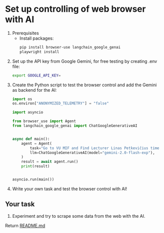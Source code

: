 # Set up controlling of web browser with AI

1. Prerequisites
    * Install packages:
        ```bash
        pip install browser-use langchain_google_genai
        playwright install
        ```
2. Set up the API key from Google Gemini, for free testing by creating .env file:
    ```bash
    export GOOGLE_API_KEY=
    ```
3. Create the Python script to test the browser control and add the Gemini as backend for the AI:
    ```python
    import os
    os.environ["ANONYMIZED_TELEMETRY"] = "false"
    
    import asyncio
    
    from browser_use import Agent
    from langchain_google_genai import ChatGoogleGenerativeAI
    
    
    async def main():
        agent = Agent(
            task="Go to VU MIF and Find Lecturer Linas Petkevičius time table.",
            llm=ChatGoogleGenerativeAI(model="gemini-2.0-flash-exp"),
        )
        result = await agent.run()
        print(result)
    
    
    asyncio.run(main())
    ```
4. Write your own task and test the browser control with AI!

## Your task

1. Experiment and try to scrape some data from the web with the AI.


Return [README.md](../README.md)
